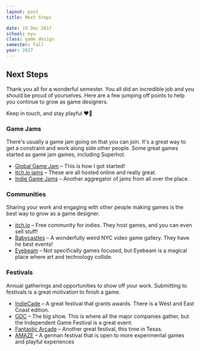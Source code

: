 ```yaml
---
layout: post
title: Next Steps

date: 19 Dec 2017
school: nyu
class: game design
semester: fall
year: 2017
---
```


## Next Steps
Thank you all for a wonderful semester. You all did an incredible job and you should be proud of yourselves. Here are a few jumping off points to help you continue to grow as game designers.

Keep in touch, and stay playful ❤️🎲

### Game Jams
There's usually a game jam going on that you can join. It's a great way to get a constraint and work along side other people. Some great games started as game jam games, including Superhot.

* [Global Game Jam](https://globalgamejam.org/) – This is how I got started!
* [itch.io jams](https://itch.io/jams) – These are all hosted online and really great.
* [Indie Game Jams](http://www.indiegamejams.com/) – Another aggregator of jams from all over the place.

### Communities
Sharing your work and engaging with other people making games is the best way to grow as a game designer.

* [itch.io](https://itch.io) – Free community for indies. They host games, and you can even sell stuff!
* [Babycastles](https://babycastles.com/) – A wonderfully weird NYC video game gallery. They have he best events!
* [Eyebeam](http://www.eyebeam.org/) – Not specifically games focused, but Eyebeam is a magical place where art and technology collide.

### Festivals
Annual gatherings and opportunities to show off your work. Submitting to festivals is a great motivation to finish a game.

* [IndieCade](http://www.indiecade.com/) – A great festival that grants awards. There is a West and East Coast edition.
* [GDC](http://www.gdconf.com/) – The big show. This is where all the major companies gather, but the Independent Game Festival is a great event.
* [Fantastic Arcade](https://fantasticarcade.com/) – Another great festival, this time in Texas.
* [AMAZE](http://www.a-maze.net/) – A german festival that is open to more experimental games and playful experiences
